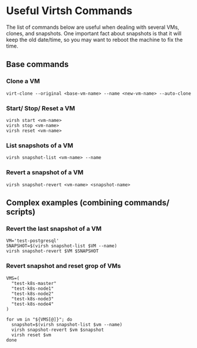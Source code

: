 # Useful Virtsh Commands

The list of commands below are useful when dealing with several VMs, clones, and snapshots. One important fact about snapshots is that it will keep the old date/time, so you may want to reboot the machine to fix the time.


## Base commands


### Clone a VM

```
virt-clone --original <base-vm-name> --name <new-vm-name> --auto-clone
```

### Start/ Stop/ Reset a VM

```
virsh start <vm-name>
virsh stop <vm-name>
virsh reset <vm-name>

```

### List snapshots of a VM

```
virsh snapshot-list <vm-name> --name
```

### Revert a snapshot of a VM


```
virsh snapshot-revert <vm-name> <snapshot-name>
```

## Complex examples (combining commands/ scripts)

### Revert the last snapshot of a VM

```
VM='test-postgresql'
SNAPSHOT=$(virsh snapshot-list $VM --name)
virsh snapshot-revert $VM $SNAPSHOT

```

### Revert snapshot and reset grop of VMs

```
VMS=(
  "test-k8s-master"
  "test-k8s-node1"
  "test-k8s-node2"
  "test-k8s-node3"
  "test-k8s-node4"
)

for vm in "${VMS[@]}"; do
  snapshot=$(virsh snapshot-list $vm --name)
  virsh snapshot-revert $vm $snapshot
  virsh reset $vm
done
```